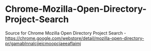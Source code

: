 # Chrome-Mozilla-Open-Directory-Project-Search
Source for Chrome Mozilla Open Directory Project Search - https://chrome.google.com/webstore/detail/mozilla-open-directory-pr/gamablnnalcjjeicmoopcjaeeaflaimj
